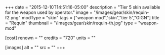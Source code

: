 +++
date = "2015-12-10T14:51:16-05:00"
description = "Tier 5 skin available for the weapon used by operator."
image = "/images/gear/skin/requin-f2.png"
modType = "skin"
tags = ["weapon mod","skin","tier 5","GIGN"]
title = "Requin"
thumbnail = "/images/gear/skin/requin-th.jpg"
type = "weapon-mod"

[cost]
  renown = ""
  credits = "720"
  units = ""

[images]
  alt = ""
  src = ""
+++
